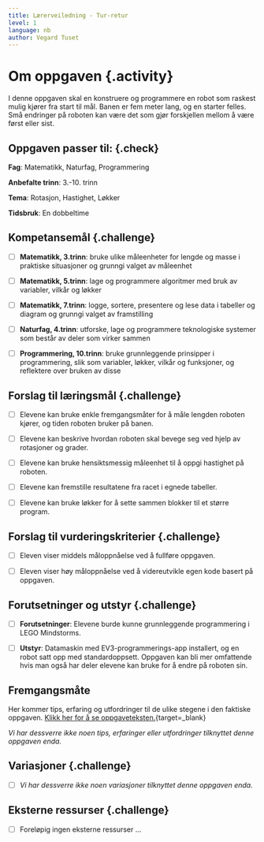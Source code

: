 ```yaml
---
title: Lærerveiledning - Tur-retur
level: 1
language: nb
author: Vegard Tuset
---
```


# Om oppgaven {.activity}

I denne oppgaven skal en konstruere og programmere en robot som raskest mulig
kjører fra start til mål. Banen er fem meter lang, og en starter felles. Små
endringer på roboten kan være det som gjør forskjellen mellom å være først eller
sist.

## Oppgaven passer til: {.check}

 __Fag__: Matematikk, Naturfag, Programmering

__Anbefalte trinn__: 3.-10. trinn

__Tema__: Rotasjon, Hastighet, Løkker

__Tidsbruk__: En dobbeltime

## Kompetansemål {.challenge}

- [ ] __Matematikk, 3.trinn__: bruke ulike måleenheter for lengde og masse i
      praktiske situasjoner og grunngi valget av måleenhet

- [ ] __Matematikk, 5.trinn__: lage og programmere algoritmer med bruk av
      variabler, vilkår og løkker

- [ ] __Matematikk, 7.trinn__: logge, sortere, presentere og lese data i
      tabeller og diagram og grunngi valget av framstilling

- [ ] __Naturfag, 4.trinn__: utforske, lage og programmere teknologiske systemer
      som består av deler som virker sammen

- [ ] __Programmering, 10.trinn__: bruke grunnleggende prinsipper i
      programmering, slik som variabler, løkker, vilkår og funksjoner, og
      reflektere over bruken av disse

## Forslag til læringsmål {.challenge}

- [ ] Elevene kan bruke enkle fremgangsmåter for å måle lengden roboten kjører,
      og tiden roboten bruker på banen.

- [ ] Elevene kan beskrive hvordan roboten skal bevege seg ved hjelp av
      rotasjoner og grader.

- [ ] Elevene kan bruke hensiktsmessig måleenhet til å oppgi hastighet på
      roboten.

- [ ] Elevene kan fremstille resultatene fra racet i egnede tabeller.

- [ ] Elevene kan bruke løkker for å sette sammen blokker til et større program.



## Forslag til vurderingskriterier {.challenge}

- [ ] Eleven viser middels måloppnåelse ved å fullføre oppgaven.

- [ ] Eleven viser høy måloppnåelse ved å videreutvikle egen kode basert på
      oppgaven.

## Forutsetninger og utstyr {.challenge}

- [ ] __Forutsetninger__: Elevene burde kunne grunnleggende programmering i LEGO
      Mindstorms.

- [ ] __Utstyr__: Datamaskin med EV3-programmerings-app installert, og en robot
      satt opp med standardoppsett. Oppgaven kan bli mer omfattende hvis man
      også har deler elevene kan bruke for å endre på roboten sin.

## Fremgangsmåte

Her kommer tips, erfaring og utfordringer til de ulike stegene i den faktiske
oppgaven. [Klikk her for å se
oppgaveteksten.](../genprog_4robotrace/4robotrace_nb.html){target=_blank}

_Vi har dessverre ikke noen tips, erfaringer eller utfordringer tilknyttet denne
oppgaven enda._

## Variasjoner {.challenge}

- [ ]  _Vi har dessverre ikke noen variasjoner tilknyttet denne oppgaven enda._

## Eksterne ressurser {.challenge}

- [ ] Foreløpig ingen eksterne ressurser ...

